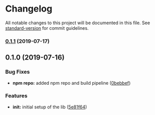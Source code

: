 # Changelog

All notable changes to this project will be documented in this file. See [standard-version](https://github.com/conventional-changelog/standard-version) for commit guidelines.

### [0.1.1](https://github.com/tarikeminagictacta/coben-common-poc/compare/v0.1.0...v0.1.1) (2019-07-17)



## 0.1.0 (2019-07-16)


### Bug Fixes

* **npm repo:** added npm repo and build pipeline ([0bebbef](https://github.com/tarikeminagictacta/coben-common-poc/commit/0bebbef))


### Features

* **init:** initial setup of the lib ([5e81f64](https://github.com/tarikeminagictacta/coben-common-poc/commit/5e81f64))
